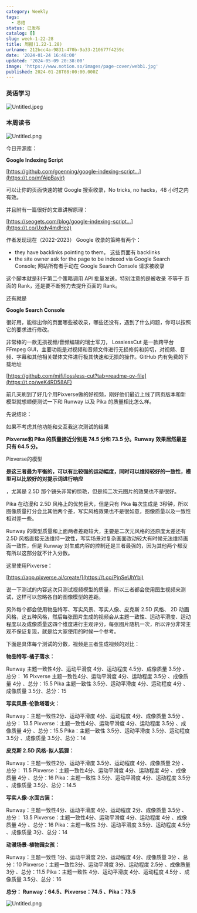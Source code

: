 ```yaml
---
category: Weekly
tags:
  - 总结
status: 已发布
catalog: []
slug: week-1-22-28
title: 周报(1.22-1.28)
urlname: 212bcc4a-9831-470b-9a33-210677f4259c
date: '2024-01-24 16:48:00'
updated: '2024-05-09 20:38:00'
image: 'https://www.notion.so/images/page-cover/webb1.jpg'
published: 2024-01-28T08:00:00.000Z
---
```


### 英语学习


![Untitled.jpeg](https://prod-files-secure.s3.us-west-2.amazonaws.com/5d24fe63-e567-4804-86f9-9fdc62e13082/13f89310-e18e-4344-b5f8-95c58ff07f1e/Untitled.jpeg?X-Amz-Algorithm=AWS4-HMAC-SHA256&X-Amz-Content-Sha256=UNSIGNED-PAYLOAD&X-Amz-Credential=ASIAZI2LB466X6G7FIGW%2F20250318%2Fus-west-2%2Fs3%2Faws4_request&X-Amz-Date=20250318T213309Z&X-Amz-Expires=3600&X-Amz-Security-Token=IQoJb3JpZ2luX2VjEA0aCXVzLXdlc3QtMiJIMEYCIQClLb1rz%2Br1URhuCYXX5znVLkNjHshOGD%2BCNYbf9d0QAAIhAPNH9fke5nyYPCXIKPvgal0RgUOPUcAiSkbElNYMyZPGKv8DCGYQABoMNjM3NDIzMTgzODA1Igylf9FaYd1R1eP7ulIq3AOoikJIOlfKr6bJaLj4k1cTEwtSRCq78I6l8LfM4krmoWu28fUZ2onCUBL9Tkv1W%2BW4T%2BvfVYG6tiMUBXLFZ7JTe2TcpvEhyJt%2FlGksJf6c1sv7%2BUz8lKZyTJc9AG1xTkzp0mOswAlZ4LKUnBz0ZMvWkxbtXT7v4WwqtBYkM9OV%2BkPtQ%2FwZWkqg29bdqUJdkkxW1QFt8Kn4XJZB6FlrPT926ND3savSImhSirjT0RKT70hoVxrsQiFd3OEO4dHBoqXZ1Da1lQZ2wE0pmrL3w7pjVTO55w0nMDSQlCiloh0p24dENg5FbsoS4Z7ADsNeJGKX%2FFAZI8oidwxLbAtxW3qljmEsstpba%2FEKa90GEM9pqsv8pDI2eBl6ut0ytwaKtGhtyxKtWicprEoF8Ets2SjQiudRwEECdlYze9JypVgjZ3Dq2JhvuiBr5faWtqxZL1GdyLEkXClBjQjiZ2EQ0YJ9yb2iXI1VuJ9i2Ya3cXi0iPECZ8hW1Sm20Z9h6kTssHR5mqo1UrH54174mWWNyemwjs%2B1zOH%2Fn08eYTyC60pQIFOubNCfEglOp%2BMD1r77heaji66jqM7k%2BnMVdx46S6CblsGOsXxT7MdZ2WroKimHQwfLCEjN%2B3tgQkMZ9zCqr%2Be%2BBjqkAYNUJs2qkhrxUSc1vOiLLAV7vFR2GTMcz5F%2FHL%2BPsfi0YuiD0IVx9QhkKQc2Uv0eHaVGsZCSgDwXduoK%2BdfFCSYPSi8CmhM4uuG5Qxz4H3w%2BsgSxI3tXIhJErLBKbw3LCYiumDckM4wKAkJxbHpzov2RzOcCrY4r9pYzk%2FZqnoe4vHijBZ%2B8blkHdtlMNH%2F6JGfTgHUpNptOXmRbxpx0ZzIWPdM%2F&X-Amz-Signature=c7a3690fd686b577e262b63709d42d76fc51ad88184782daf0e40aaee4e63e16&X-Amz-SignedHeaders=host&x-id=GetObject)


### 本周读书


![Untitled.png](https://prod-files-secure.s3.us-west-2.amazonaws.com/5d24fe63-e567-4804-86f9-9fdc62e13082/4230a01f-03e6-45a7-9f78-5892b7e77e85/Untitled.png?X-Amz-Algorithm=AWS4-HMAC-SHA256&X-Amz-Content-Sha256=UNSIGNED-PAYLOAD&X-Amz-Credential=ASIAZI2LB466X6G7FIGW%2F20250318%2Fus-west-2%2Fs3%2Faws4_request&X-Amz-Date=20250318T213309Z&X-Amz-Expires=3600&X-Amz-Security-Token=IQoJb3JpZ2luX2VjEA0aCXVzLXdlc3QtMiJIMEYCIQClLb1rz%2Br1URhuCYXX5znVLkNjHshOGD%2BCNYbf9d0QAAIhAPNH9fke5nyYPCXIKPvgal0RgUOPUcAiSkbElNYMyZPGKv8DCGYQABoMNjM3NDIzMTgzODA1Igylf9FaYd1R1eP7ulIq3AOoikJIOlfKr6bJaLj4k1cTEwtSRCq78I6l8LfM4krmoWu28fUZ2onCUBL9Tkv1W%2BW4T%2BvfVYG6tiMUBXLFZ7JTe2TcpvEhyJt%2FlGksJf6c1sv7%2BUz8lKZyTJc9AG1xTkzp0mOswAlZ4LKUnBz0ZMvWkxbtXT7v4WwqtBYkM9OV%2BkPtQ%2FwZWkqg29bdqUJdkkxW1QFt8Kn4XJZB6FlrPT926ND3savSImhSirjT0RKT70hoVxrsQiFd3OEO4dHBoqXZ1Da1lQZ2wE0pmrL3w7pjVTO55w0nMDSQlCiloh0p24dENg5FbsoS4Z7ADsNeJGKX%2FFAZI8oidwxLbAtxW3qljmEsstpba%2FEKa90GEM9pqsv8pDI2eBl6ut0ytwaKtGhtyxKtWicprEoF8Ets2SjQiudRwEECdlYze9JypVgjZ3Dq2JhvuiBr5faWtqxZL1GdyLEkXClBjQjiZ2EQ0YJ9yb2iXI1VuJ9i2Ya3cXi0iPECZ8hW1Sm20Z9h6kTssHR5mqo1UrH54174mWWNyemwjs%2B1zOH%2Fn08eYTyC60pQIFOubNCfEglOp%2BMD1r77heaji66jqM7k%2BnMVdx46S6CblsGOsXxT7MdZ2WroKimHQwfLCEjN%2B3tgQkMZ9zCqr%2Be%2BBjqkAYNUJs2qkhrxUSc1vOiLLAV7vFR2GTMcz5F%2FHL%2BPsfi0YuiD0IVx9QhkKQc2Uv0eHaVGsZCSgDwXduoK%2BdfFCSYPSi8CmhM4uuG5Qxz4H3w%2BsgSxI3tXIhJErLBKbw3LCYiumDckM4wKAkJxbHpzov2RzOcCrY4r9pYzk%2FZqnoe4vHijBZ%2B8blkHdtlMNH%2F6JGfTgHUpNptOXmRbxpx0ZzIWPdM%2F&X-Amz-Signature=dc37a051d6d53924ee8a1b4227950edf5c145d4a87bed3e541dbe08b259d7828&X-Amz-SignedHeaders=host&x-id=GetObject)


今日开源库：


**Google Indexing Script**


[https://github.com/goenning/google-indexing-script…](https://t.co/mfAipBayir)


可以让你的页面快速的被 Google 搜索收录，No tricks, no hacks，48 小时之内有效。

并且附有一篇很好的文章讲解原理：


[https://seogets.com/blog/google-indexing-script…](https://t.co/Uxdy4mdHez)


作者发现现在（2022-2023） Google 收录的策略有两个：

- they have backlinks pointing to them， 这些页面有 backlinks
- the site owner ask for the page to be indexed via Google Search Console; 网站所有者手动在 Google Search Console 请求被收录

这个脚本就是利于第二个策略调用 API 批量发送，特别注意的是被收录 不等于 页面的 Rank，还是要不断努力去提升页面的 Rank。

还有就是


**Google Search Console**


很好用，能标出你的页面哪些被收录，哪些还没有，遇到了什么问题，你可以按照它的要求进行修改。


非常棒的一款无损视频/音频编辑的瑞士军刀， LosslessCut 是一款跨平台 FFmpeg GUI，主要功能是对视频和音频文件进行无损修剪和剪切，对视频、音频、字幕和其他相关媒体文件进行极其快速和无损的操作。GitHub 内有免费的下载地址


[https://github.com/mifi/lossless-cut?tab=readme-ov-file](https://t.co/weK4RD58AF)


前几天刷到了好几个用Pixverse做的好视频，刚好他们最近上线了网页版本和新模型就想顺便测试一下和 Runway 以及 Pika 的质量相比怎么样。

先说结论：

如果不考虑其他功能和交互我这次测试的结果


**Pixverse和 Pika 的质量接近分别是 74.5 分和 73.5 分。Runway 效果居然最差只有 64.5 分。**


Pixverse的模型


**是这三者最为平衡的，可以有比较强的运动幅度，同时可以维持较好的一致性，模型可以比较好的对提示词进行响应**


，尤其是 2.5D 那个镜头非常的惊艳，但是纯二次元图片的效果也不是很好。

Pika 在动漫和 2.5D 风格上的优势巨大，但是只有 Pika 每次生成是 3秒钟，所以图像质量打分会比其他两个差，写实风格效果也不是很如意，图像质量以及一致性相对差一些。

Runway 的模型质量和上面两者差距较大，主要是二次元风格的还原度太差还有 2.5D 风格直接无法维持一致性，写实场景对复杂画面改动较大有时候无法维持画面一致性，但是 Runway 对生成内容的控制还是三者最强的，因为其他两个都没有所以这部分就不计入分数。

这里使用Pixverse：


[https://app.pixverse.ai/create/](https://t.co/PjnSeUhYbi)


说一下测试的内容这次只测试视频模型的质量，所以三者都会使用图生视频来测试，这样可以忽略各自的图像模型的差距。

另外每个都会使用物品特写、写实风景、写实人像、皮克斯 2.5D 风格、 2D 动画风格，这五种风格，然后每张图片生成的视频会从主题一致性、运动平滑度、运动程度以及成像质量这四个维度进行主观评分，每张图片随机一次，所以评分非常主观不保证复现，就是给大家使用的时候一个参考。

下面是具体每个测试的分数，视频是三者生成视频的对比：


**物品特写-橘子落水：**


Runway   主题一致性4分、运动平滑度 4分、运动程度 4.5分、成像质量 3.5分 、总分： 16
Pixverse 主题一致性4分、运动平滑度 4分、运动程度 3.5分 、成像质量 4分 、总分：15.5
Pika 主题一致性 3.5分、运动平滑度 4分、运动程度 4分 、成像质量 3.5分、总分：15


**写实风景-伦敦塔着火：**


Runway：主题一致性2分、运动平滑度 4分、运动程度 4分、成像质量 3.5分 、总分： 13.5
Pixverse：主题一致性4分、运动平滑度 4分、运动程度 3.5分 、成像质量 4分 、总分：15.5
Pika：主题一致性 3.5分、运动平滑度 3.5分、运动程度 3.5分 、成像质量 3.5分、总分：14


**皮克斯 2.5D 风格-拟人狐狸：**


Runway：主题一致性2分、运动平滑度 3.5分、运动程度 4分、成像质量 2分 、总分： 11.5
Pixverse：主题一致性4分、运动平滑度 4分、运动程度 4分 、成像质量 4分 、总分：16
Pika：主题一致性 3.5分、运动平滑度 4分、运动程度 3.5分 、成像质量 3.5分、总分：14.5


**写实人像-水面古装：**


Runway：主题一致性4分、运动平滑度 4分、运动程度 2分、成像质量 3.5分 、总分： 13.5
Pixverse：主题一致性4分、运动平滑度 4分、运动程度 4分 、成像质量 4分 、总分：16
Pika：主题一致性 3分、运动平滑度 3.5分、运动程度 4.5分 、成像质量 3分、总分：14


**动漫场景-植物园女孩：**


Runway：主题一致性 1分、运动平滑度 2分、运动程度 4分、成像质量 3分 、总分：10
Pixverse：主题一致性3分、运动平滑度 3分、运动程度 2.5分 、成像质量 3分 、总分：11.5
Pika：主题一致性 4分、运动平滑度 4分、运动程度 4.5分 、成像质量 3.5分、总分：16


**总分： Runway：64.5、Pixverse：74.5 、Pika：73.5**


![Untitled.png](https://prod-files-secure.s3.us-west-2.amazonaws.com/5d24fe63-e567-4804-86f9-9fdc62e13082/8e04e5ad-2b05-4144-8058-53bf010acfd3/Untitled.png?X-Amz-Algorithm=AWS4-HMAC-SHA256&X-Amz-Content-Sha256=UNSIGNED-PAYLOAD&X-Amz-Credential=ASIAZI2LB466X6G7FIGW%2F20250318%2Fus-west-2%2Fs3%2Faws4_request&X-Amz-Date=20250318T213309Z&X-Amz-Expires=3600&X-Amz-Security-Token=IQoJb3JpZ2luX2VjEA0aCXVzLXdlc3QtMiJIMEYCIQClLb1rz%2Br1URhuCYXX5znVLkNjHshOGD%2BCNYbf9d0QAAIhAPNH9fke5nyYPCXIKPvgal0RgUOPUcAiSkbElNYMyZPGKv8DCGYQABoMNjM3NDIzMTgzODA1Igylf9FaYd1R1eP7ulIq3AOoikJIOlfKr6bJaLj4k1cTEwtSRCq78I6l8LfM4krmoWu28fUZ2onCUBL9Tkv1W%2BW4T%2BvfVYG6tiMUBXLFZ7JTe2TcpvEhyJt%2FlGksJf6c1sv7%2BUz8lKZyTJc9AG1xTkzp0mOswAlZ4LKUnBz0ZMvWkxbtXT7v4WwqtBYkM9OV%2BkPtQ%2FwZWkqg29bdqUJdkkxW1QFt8Kn4XJZB6FlrPT926ND3savSImhSirjT0RKT70hoVxrsQiFd3OEO4dHBoqXZ1Da1lQZ2wE0pmrL3w7pjVTO55w0nMDSQlCiloh0p24dENg5FbsoS4Z7ADsNeJGKX%2FFAZI8oidwxLbAtxW3qljmEsstpba%2FEKa90GEM9pqsv8pDI2eBl6ut0ytwaKtGhtyxKtWicprEoF8Ets2SjQiudRwEECdlYze9JypVgjZ3Dq2JhvuiBr5faWtqxZL1GdyLEkXClBjQjiZ2EQ0YJ9yb2iXI1VuJ9i2Ya3cXi0iPECZ8hW1Sm20Z9h6kTssHR5mqo1UrH54174mWWNyemwjs%2B1zOH%2Fn08eYTyC60pQIFOubNCfEglOp%2BMD1r77heaji66jqM7k%2BnMVdx46S6CblsGOsXxT7MdZ2WroKimHQwfLCEjN%2B3tgQkMZ9zCqr%2Be%2BBjqkAYNUJs2qkhrxUSc1vOiLLAV7vFR2GTMcz5F%2FHL%2BPsfi0YuiD0IVx9QhkKQc2Uv0eHaVGsZCSgDwXduoK%2BdfFCSYPSi8CmhM4uuG5Qxz4H3w%2BsgSxI3tXIhJErLBKbw3LCYiumDckM4wKAkJxbHpzov2RzOcCrY4r9pYzk%2FZqnoe4vHijBZ%2B8blkHdtlMNH%2F6JGfTgHUpNptOXmRbxpx0ZzIWPdM%2F&X-Amz-Signature=a5e7130b558854e55854481705ec9da5c4d82b31ad084b80090ecf7e093312ae&X-Amz-SignedHeaders=host&x-id=GetObject)

